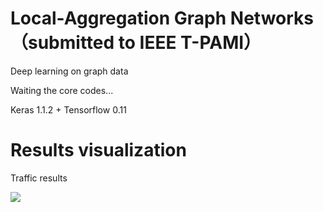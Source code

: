 # Local-Aggregation Graph Networks （submitted to IEEE T-PAMI）
Deep learning on graph data

Waiting the core codes...

Keras 1.1.2 + Tensorflow 0.11

# Results visualization
Traffic results

![](Results_visualization/TPAMI_traffic.gif)
